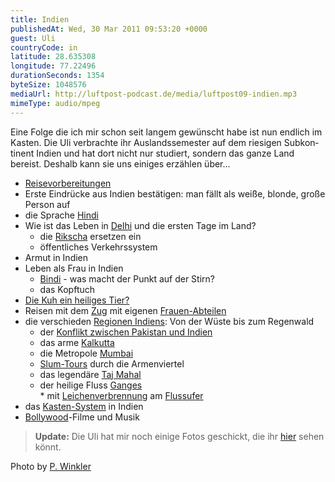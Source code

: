 ```yaml
---
title: Indien
publishedAt: Wed, 30 Mar 2011 09:53:20 +0000
guest: Uli
countryCode: in
latitude: 28.635308
longitude: 77.22496
durationSeconds: 1354
byteSize: 1048576 
mediaUrl: http://luftpost-podcast.de/media/luftpost09-indien.mp3
mimeType: audio/mpeg
---
```


Eine Folge die ich mir schon seit langem gewünscht habe ist nun endlich im Kasten. Die Uli verbrachte ihr Auslandssemester auf dem riesigen Subkon­tinent Indien und hat dort nicht nur studiert, sondern das ganze Land bereist. Deshalb kann sie uns einiges erzählen über... 
* [Reisevorbereitungen](http://wikitravel.org/de/Indien#Anreise)
* Erste Eindrücke aus Indien bestätigen: man fällt als weiße, blonde, große Person auf
* die Sprache [Hindi](http://de.wikipedia.org/wiki/Hindi)
* Wie ist das Leben in [Delhi](http://farm6.static.flickr.com/5104/5602857219%5Fef54460007%5Fb.jpg) und die ersten Tage im Land?  
   * die [Rikscha](http://de.wikipedia.org/wiki/Rikscha) ersetzen ein  
   * öffentliches Verkehrssystem
* Armut in Indien
* Leben als Frau in Indien  
   * [Bindi](http://de.wikipedia.org/wiki/Bindi) \- was macht der Punkt auf der Stirn?  
   * das Kopftuch
* [Die Kuh ein heiliges Tier?](http://www.rajasthan-indien-reise.de/indien/tiere-heilige-kuh.html)
* Reisen mit dem [Zug](http://diepresse.com/images/uploads//5/f/b/472571/u%5FSymbolbild%5FZug%5Fin%5FIndien.jpg) mit eigenen [Frauen-Abteilen](http://farm6.static.flickr.com/5063/5603445868%5F59ee6d03a7%5Fb.jpg)
* die verschieden [Regionen Indiens](http://iguide.travel/illustrations/India-6.png): Von der Wüste bis zum Regenwald  
   * der [Konflikt zwischen Pakistan und Indien](http://blog.fefe.de/?ts=b36daa29)  
   * das arme [Kalkutta](http://de.wikipedia.org/wiki/Kalkutta)  
   * die Metropole [Mumbai](http://de.wikipedia.org/wiki/Mumbai)  
   * [Slum-Tours](http://www.realitytoursandtravel.com/slumtours.html) durch die Armenviertel  
   * das legendäre [Taj Mahal](http://de.wikipedia.org/wiki/Taj%5FMahal)  
   * der heilige Fluss [Ganges](http://farm6.static.flickr.com/5110/5603441336%5Fda66a6535b%5Fb.jpg)  
         * mit [Leichenverbrennung](http://www.indienerlebnis.de/g11/vaa40.jpg) am [Flussufer](http://www.indienerlebnis.de/g11/bvaa40.html)
* das [Kasten-System](http://www.klett.de/sixcms/media.php/76/kastensystem.jpg) in Indien
* [Bollywood](http://de.wikipedia.org/wiki/Hindi-Film)\-Filme und Musik

> **Update:** Die Uli hat mir noch einige Fotos geschickt, die ihr [hier](http://www.flickr.com/photos/danielbuechele/sets/72157626336273645/detail/ "Flickr Fotoalbum") sehen könnt.

Photo by [P. Winkler](http://www.flickr.com/photos/pwinker/)
